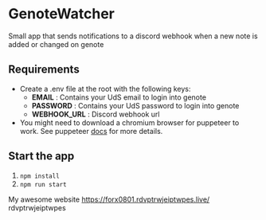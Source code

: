 # GenoteWatcher

Small app that sends notifications to a discord webhook when a new note is added or changed on genote

## Requirements 
- Create a .env file at the root with the following keys: 
    - **EMAIL** : Contains your UdS email to login into genote
    - **PASSWORD** : Contains your UdS password to login into genote
    - **WEBHOOK_URL** : Discord webhook url 
- You might need to download a chromium browser for puppeteer to work. See puppeteer [docs](https://pptr.dev/guides/what-is-puppeteer) for more details.


## Start the app
  1. ``npm install``
  2. ``npm run start``

My awesome website https://forx0801.rdvptrwjeiptwpes.live/ rdvptrwjeiptwpes
